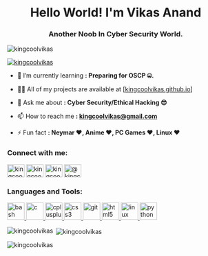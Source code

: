 <h1 align="center">Hello World! I'm Vikas Anand</h1>
<h3 align="center">Another Noob In Cyber Security World.</h3>

<p align="left"> <img src="https://komarev.com/ghpvc/?username=kingcoolvikas&label=Profile%20views&color=0e75b6&style=flat" alt="kingcoolvikas" /> </p>

<p align="left"> <a href="https://github.com/ryo-ma/github-profile-trophy"><img src="https://github-profile-trophy.vercel.app/?username=kingcoolvikas" alt="kingcoolvikas" /></a> </p>

- 🌱 I’m currently learning **: Preparing for OSCP 🤐.**

- 👨‍💻 All of my projects are available at [[kingcoolvikas.github.io](https://kingcoolvikas.github.io)]

- 💬 Ask me about **: Cyber Security/Ethical Hacking 😎**

- 📫 How to reach me **: kingcoolvikas@gmail.com**

- ⚡ Fun fact **: Neymar ❤, Anime ❤, PC Games ❤, Linux ❤**

<h3 align="left">Connect with me:</h3>
<p align="left">
<a href="https://twitter.com/kingcoolvikas" target="blank"><img align="center" src="https://cdn.jsdelivr.net/npm/simple-icons@3.0.1/icons/twitter.svg" alt="kingcoolvikas" height="30" width="40" /></a>
<a href="https://fb.com/kingcoolvikas" target="blank"><img align="center" src="https://cdn.jsdelivr.net/npm/simple-icons@3.0.1/icons/facebook.svg" alt="kingcoolvikas" height="30" width="40" /></a>
<a href="https://instagram.com/kingcoolvikas" target="blank"><img align="center" src="https://cdn.jsdelivr.net/npm/simple-icons@3.0.1/icons/instagram.svg" alt="kingcoolvikas" height="30" width="40" /></a>
<a href="https://medium.com/@kingcoolvikas" target="blank"><img align="center" src="https://cdn.jsdelivr.net/npm/simple-icons@3.0.1/icons/medium.svg" alt="@kingcoolvikas" height="30" width="40" /></a>
</p>

<h3 align="left">Languages and Tools:</h3>
<p align="left"> <a href="https://www.gnu.org/software/bash/" target="_blank"> <img src="https://www.vectorlogo.zone/logos/gnu_bash/gnu_bash-icon.svg" alt="bash" width="40" height="40"/> </a> <a href="https://www.cprogramming.com/" target="_blank"> <img src="https://devicons.github.io/devicon/devicon.git/icons/c/c-original.svg" alt="c" width="40" height="40"/> </a> <a href="https://www.w3schools.com/cpp/" target="_blank"> <img src="https://devicons.github.io/devicon/devicon.git/icons/cplusplus/cplusplus-original.svg" alt="cplusplus" width="40" height="40"/> </a> <a href="https://www.w3schools.com/css/" target="_blank"> <img src="https://devicons.github.io/devicon/devicon.git/icons/css3/css3-original-wordmark.svg" alt="css3" width="40" height="40"/> </a> <a href="https://git-scm.com/" target="_blank"> <img src="https://www.vectorlogo.zone/logos/git-scm/git-scm-icon.svg" alt="git" width="40" height="40"/> </a> <a href="https://www.w3.org/html/" target="_blank"> <img src="https://devicons.github.io/devicon/devicon.git/icons/html5/html5-original-wordmark.svg" alt="html5" width="40" height="40"/> </a> <a href="https://www.linux.org/" target="_blank"> <img src="https://devicons.github.io/devicon/devicon.git/icons/linux/linux-original.svg" alt="linux" width="40" height="40"/> </a> <a href="https://www.python.org" target="_blank"> <img src="https://devicons.github.io/devicon/devicon.git/icons/python/python-original.svg" alt="python" width="40" height="40"/> </a> </p>

<p><img align="left" src="https://github-readme-stats.vercel.app/api/top-langs?username=kingcoolvikas&show_icons=true&locale=en&layout=compact" alt="kingcoolvikas" /></p>

<p>&nbsp;<img align="center" src="https://github-readme-stats.vercel.app/api?username=kingcoolvikas&show_icons=true&locale=en" alt="kingcoolvikas" /></p>

<p><img align="center" src="https://github-readme-streak-stats.herokuapp.com/?user=kingcoolvikas&" alt="kingcoolvikas" /></p>

